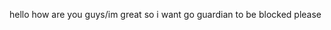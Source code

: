 hello how are you guys/im great so i want go guardian to be blocked please

<!---
mouhamed-1234/mouhamed-1234 is a ✨ special ✨ repository because its `README.md` (this file) appears on your GitHub profile.
You can click the Preview link to take a look at your changes.
--->

